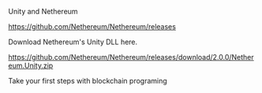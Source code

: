 Unity and Nethereum




https://github.com/Nethereum/Nethereum/releases

Download Nethereum's Unity DLL here.

https://github.com/Nethereum/Nethereum/releases/download/2.0.0/Nethereum.Unity.zip

Take your first steps with blockchain programing 